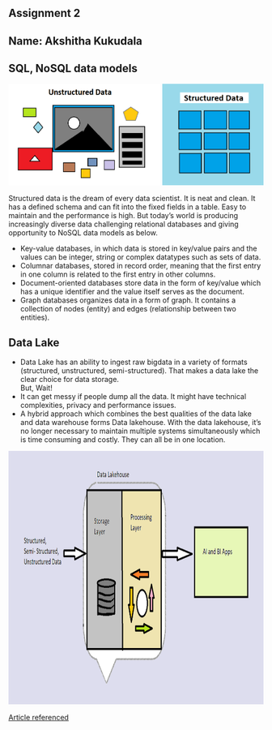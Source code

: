 ## **Assignment 2**
## **Name**: Akshitha Kukudala

## SQL, NoSQL data models
<p>
<img src="unstructured.PNG" width="300" height="200" />
<img src="structured1.png" width="200" height="200" />
  </p>
Structured data is the dream of every data scientist. It is neat and clean. It has a defined schema and can fit into the fixed fields in a table. Easy to maintain and the performance is high. But today’s world is producing increasingly diverse data challenging relational databases and giving opportunity to NoSQL data models as below.

* Key-value databases, in which data is stored in key/value pairs and the values can be integer, string or complex datatypes such as sets of data.
* Columnar databases, stored in record order, meaning that the first entry in one column is related to the first entry in other columns.
* Document-oriented databases store data in the form of key/value which has a unique identifier and the value itself serves as the document.
* Graph databases organizes data in a form of graph. It contains a collection of nodes (entity) and edges (relationship between two entities).

## Data Lake

* Data Lake has an ability to ingest raw bigdata in a variety of formats (structured, unstructured, semi-structured). That makes a data lake the clear choice for data storage. <br />
But, Wait!
* It can get messy if people dump all the data. It might have technical complexities, privacy and performance issues.
* A hybrid approach which combines the best qualities of the data lake and data warehouse forms Data lakehouse. With the data lakehouse, it’s no longer necessary to maintain multiple systems simultaneously which is time consuming and costly. They can all be in one location.

<img src="datalakehouse.png" width="900" height="500" />

[Article referenced](https://courses.csail.mit.edu/18.337/2015/docs/50YearsDataScience.pdf)
